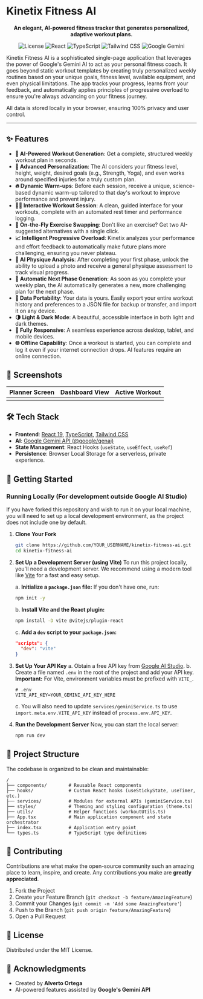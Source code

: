 # Kinetix Fitness AI

<p align="center">
  <strong>An elegant, AI-powered fitness tracker that generates personalized, adaptive workout plans.</strong>
</p>

<p align="center">
  <img src="https://img.shields.io/badge/license-MIT-blue.svg" alt="License">
  <img src="https://img.shields.io/badge/React-19-blue?logo=react" alt="React">
  <img src="https://img.shields.io/badge/TypeScript-5.x-blue?logo=typescript" alt="TypeScript">
  <img src="https://img.shields.io/badge/Tailwind%20CSS-3.x-38B2AC?logo=tailwind-css" alt="Tailwind CSS">
  <img src="https://img.shields.io/badge/AI-Google%20Gemini-4285F4?logo=google" alt="Google Gemini">
</p>

<!-- Optional: Add a GIF or a banner image of the app here -->
<!-- ![Kinetix Fitness AI Demo](link_to_your_gif_or_image.gif) -->

Kinetix Fitness AI is a sophisticated single-page application that leverages the power of Google's Gemini AI to act as your personal fitness coach. It goes beyond static workout templates by creating truly personalized weekly routines based on your unique goals, fitness level, available equipment, and even physical limitations. The app tracks your progress, learns from your feedback, and automatically applies principles of progressive overload to ensure you're always advancing on your fitness journey.

All data is stored locally in your browser, ensuring 100% privacy and user control.

---

## ✨ Features

- **🤖 AI-Powered Workout Generation**: Get a complete, structured weekly workout plan in seconds.
- **🎯 Advanced Personalization**: The AI considers your fitness level, height, weight, desired goals (e.g., Strength, Yoga), and even works around specified injuries for a truly custom plan.
- **🔥 Dynamic Warm-ups**: Before each session, receive a unique, science-based dynamic warm-up tailored to that day's workout to improve performance and prevent injury.
- **🏃‍♂️ Interactive Workout Session**: A clean, guided interface for your workouts, complete with an automated rest timer and performance logging.
- **🔄 On-the-Fly Exercise Swapping**: Don't like an exercise? Get two AI-suggested alternatives with a single click.
- **📈 Intelligent Progressive Overload**: Kinetix analyzes your performance and effort feedback to automatically make future plans more challenging, ensuring you never plateau.
- **💪 AI Physique Analysis**: After completing your first phase, unlock the ability to upload a photo and receive a general physique assessment to track visual progress.
- **🚀 Automatic Next Phase Generation**: As soon as you complete your weekly plan, the AI automatically generates a new, more challenging plan for the next phase.
- **💾 Data Portability**: Your data is yours. Easily export your entire workout history and preferences to a JSON file for backup or transfer, and import it on any device.
- **🌗 Light & Dark Mode**: A beautiful, accessible interface in both light and dark themes.
- **📱 Fully Responsive**: A seamless experience across desktop, tablet, and mobile devices.
- **🌐 Offline Capability**: Once a workout is started, you can complete and log it even if your internet connection drops. AI features require an online connection.

## 📸 Screenshots

| Planner Screen | Dashboard View | Active Workout |
| :---: | :---: | :---: |
| <!-- Add Planner Screenshot Here --> | <!-- Add Dashboard Screenshot Here --> | <!-- Add Active Workout Screenshot Here --> |

## 🛠️ Tech Stack

- **Frontend**: [React 19](https://react.dev/), [TypeScript](https://www.typescriptlang.org/), [Tailwind CSS](https://tailwindcss.com/)
- **AI**: [Google Gemini API (@google/genai)](https://ai.google.dev/docs)
- **State Management**: React Hooks (`useState`, `useEffect`, `useRef`)
- **Persistence**: Browser Local Storage for a serverless, private experience.

## 🚀 Getting Started


### Running Locally (For development outside Google AI Studio)

If you have forked this repository and wish to run it on your local machine, you will need to set up a local development environment, as the project does not include one by default.

1.  **Clone Your Fork**
    ```sh
    git clone https://github.com/YOUR_USERNAME/kinetix-fitness-ai.git
    cd kinetix-fitness-ai
    ```

2.  **Set Up a Development Server (using Vite)**
    To run this project locally, you'll need a development server. We recommend using a modern tool like [Vite](https://vitejs.dev/) for a fast and easy setup.

    a. **Initialize a `package.json` file:** If you don't have one, run:
       ```sh
       npm init -y
       ```
    b. **Install Vite and the React plugin:**
       ```sh
       npm install -D vite @vitejs/plugin-react
       ```
    c. **Add a `dev` script to your `package.json`:**
       ```json
       "scripts": {
         "dev": "vite"
       }
       ```

3.  **Set Up Your API Key**
    a. Obtain a free API key from [Google AI Studio](https://aistudio.google.com/app/apikey).
    b. Create a file named `.env` in the root of the project and add your API key. **Important:** For Vite, environment variables must be prefixed with `VITE_`.
    ```
    # .env
    VITE_API_KEY=YOUR_GEMINI_API_KEY_HERE
    ```
    c. You will also need to update `services/geminiService.ts` to use `import.meta.env.VITE_API_KEY` instead of `process.env.API_KEY`.

4.  **Run the Development Server**
    Now, you can start the local server:
    ```sh
    npm run dev
    ```

## 📁 Project Structure

The codebase is organized to be clean and maintainable:

```
/
├── components/        # Reusable React components
├── hooks/             # Custom React hooks (useStickyState, useTimer, etc.)
├── services/          # Modules for external APIs (geminiService.ts)
├── styles/            # Theming and styling configuration (theme.ts)
├── utils/             # Helper functions (workoutUtils.ts)
├── App.tsx            # Main application component and state orchestrator
├── index.tsx          # Application entry point
└── types.ts           # TypeScript type definitions
```

## 🤝 Contributing

Contributions are what make the open-source community such an amazing place to learn, inspire, and create. Any contributions you make are **greatly appreciated**.

1.  Fork the Project
2.  Create your Feature Branch (`git checkout -b feature/AmazingFeature`)
3.  Commit your Changes (`git commit -m 'Add some AmazingFeature'`)
4.  Push to the Branch (`git push origin feature/AmazingFeature`)
5.  Open a Pull Request

## 📜 License

Distributed under the MIT License. 

## 🙏 Acknowledgments

- Created by **Alverto Ortega**
- AI-powered features assisted by **Google's Gemini API**
